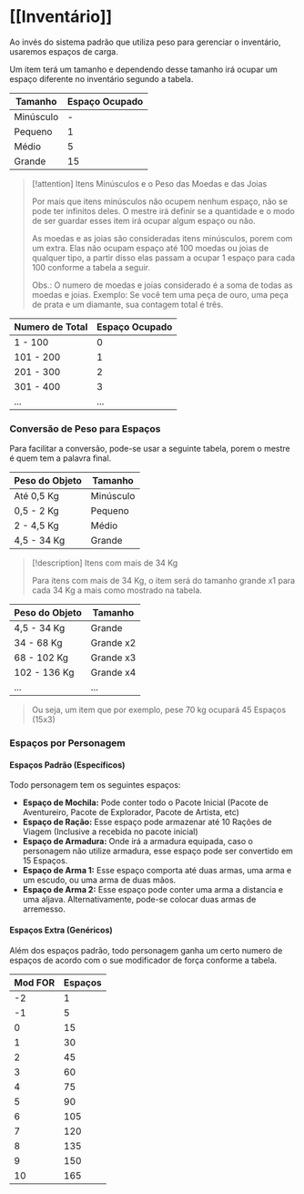 # [[Inventário]]

Ao invés do sistema padrão que utiliza peso para gerenciar o inventário, usaremos espaços de carga.

Um item terá um tamanho e dependendo desse tamanho irá ocupar um espaço diferente no inventário segundo a tabela.

| Tamanho   | Espaço Ocupado |
| --------- | -------------- |
| Minúsculo | -              |
| Pequeno   | 1              |
| Médio     | 5              |
| Grande    | 15             |

> [!attention] Itens Minúsculos e o Peso das Moedas e das Joias
> 
> Por mais que itens minúsculos não ocupem nenhum espaço, não se pode ter infinitos deles. O mestre irá definir se a quantidade e o modo de ser guardar esses item irá ocupar algum espaço ou não.
> 
> As moedas e as joias são consideradas itens minúsculos, porem com um extra. Elas não ocupam espaço até 100 moedas ou joias de qualquer tipo, a partir disso elas passam a ocupar 1 espaço para cada 100 conforme a tabela a seguir.
> 
> Obs.: O numero de moedas e joias considerado é a soma de todas as moedas e joias. Exemplo: Se você tem uma peça de ouro, uma peça de prata e um diamante, sua contagem total é três.
> 
| Numero de Total | Espaço Ocupado |
| --------------- | -------------- |
| 1 - 100         | 0              |
| 101 - 200       | 1              |
| 201 - 300       | 2              |
| 301 - 400       | 3              |
| ...             | ...            |

### Conversão de Peso para Espaços
Para facilitar a conversão, pode-se usar a seguinte tabela, porem o mestre é quem tem a palavra final.

| Peso do Objeto  | Tamanho   |
| --------------- | --------- |
| Até 0,5 Kg      | Minúsculo |
| 0,5 - 2 Kg      | Pequeno   |
| 2 - 4,5 Kg      | Médio     |
| 4,5 - 34 Kg     | Grande    |

> [!description] Itens com mais de 34 Kg
> 
> Para itens com mais de 34 Kg, o item será do tamanho grande x1 para cada 34 Kg a mais como mostrado na tabela.
> 
| Peso do Objeto | Tamanho   |
| -------------- | --------- |
| 4,5 - 34 Kg    | Grande    |
| 34 - 68 Kg     | Grande x2 |
| 68 - 102 Kg    | Grande x3 |
| 102 - 136 Kg   | Grande x4 |
| ...            | ...       |
>
> Ou seja, um item que por exemplo, pese 70 kg ocupará 45 Espaços (15x3)


### Espaços por Personagem
#### Espaços Padrão (Específicos)
Todo personagem tem os seguintes espaços:

- **Espaço de Mochila:** Pode conter todo o Pacote Inicial (Pacote de Aventureiro, Pacote de Explorador, Pacote de Artista, etc)
- **Espaço de Ração:** Esse espaço pode armazenar até 10 Rações de Viagem (Inclusive a recebida no pacote inicial)
- **Espaço de Armadura:** Onde irá a armadura equipada, caso o personagem não utilize armadura, esse espaço pode ser convertido em 15 Espaços.
- **Espaço de Arma 1:** Esse espaço comporta até duas armas, uma arma e um escudo, ou uma arma de duas mãos.
- **Espaço de Arma 2:** Esse espaço pode conter uma arma a distancia e uma aljava. Alternativamente, pode-se colocar duas armas de arremesso.

#### Espaços Extra (Genéricos)
Além dos espaços padrão, todo personagem ganha um certo numero de espaços de acordo com o sue modificador de força conforme a tabela.

| Mod FOR | Espaços |
| ------- | ------- |
| -2      | 1       |
| -1      | 5       |
| 0       | 15      |
| 1       | 30      |
| 2       | 45      |
| 3       | 60      |
| 4       | 75      |
| 5       | 90      |
| 6       | 105     |
| 7       | 120     |
| 8       | 135     |
| 9       | 150     |
| 10      | 165     |

